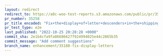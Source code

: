 ```yaml
---
layout: redirect
redirect_to: https://a8c-woo-test-reports.s3.amazonaws.com/public/pr/35258/e2e/index.html
pr_number: 35258
pr_title_encoded: "Fix+the+display+of+letter+descenders+in+the+shipping+class+dropdown+menu"
pr_test_type: e2e
last_published: "2022-10-25 20:28:28 +0000"
commit_sha: 2e1b4cfa9fa86686627f924994025e44c2865b35
commit_message: "Add comment suggestions"
branch_name: enhancement/35188-fix-display-letters
---
```

